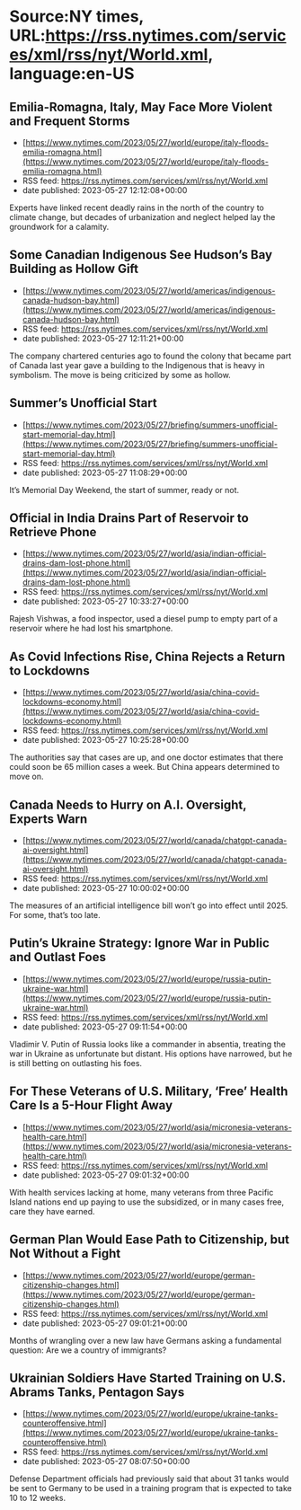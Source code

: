 # Source:NY times, URL:https://rss.nytimes.com/services/xml/rss/nyt/World.xml, language:en-US

## Emilia-Romagna, Italy, May Face More Violent and Frequent Storms
 - [https://www.nytimes.com/2023/05/27/world/europe/italy-floods-emilia-romagna.html](https://www.nytimes.com/2023/05/27/world/europe/italy-floods-emilia-romagna.html)
 - RSS feed: https://rss.nytimes.com/services/xml/rss/nyt/World.xml
 - date published: 2023-05-27 12:12:08+00:00

Experts have linked recent deadly rains in the north of the country to climate change, but decades of urbanization and neglect helped lay the groundwork for a calamity.

## Some Canadian Indigenous See Hudson’s Bay Building as Hollow Gift
 - [https://www.nytimes.com/2023/05/27/world/americas/indigenous-canada-hudson-bay.html](https://www.nytimes.com/2023/05/27/world/americas/indigenous-canada-hudson-bay.html)
 - RSS feed: https://rss.nytimes.com/services/xml/rss/nyt/World.xml
 - date published: 2023-05-27 12:11:21+00:00

The company chartered centuries ago to found the colony that became part of Canada last year gave a building to the Indigenous that is heavy in symbolism. The move is being criticized by some as hollow.

## Summer’s Unofficial Start
 - [https://www.nytimes.com/2023/05/27/briefing/summers-unofficial-start-memorial-day.html](https://www.nytimes.com/2023/05/27/briefing/summers-unofficial-start-memorial-day.html)
 - RSS feed: https://rss.nytimes.com/services/xml/rss/nyt/World.xml
 - date published: 2023-05-27 11:08:29+00:00

It’s Memorial Day Weekend, the start of summer, ready or not.

## Official in India Drains Part of Reservoir to Retrieve Phone
 - [https://www.nytimes.com/2023/05/27/world/asia/indian-official-drains-dam-lost-phone.html](https://www.nytimes.com/2023/05/27/world/asia/indian-official-drains-dam-lost-phone.html)
 - RSS feed: https://rss.nytimes.com/services/xml/rss/nyt/World.xml
 - date published: 2023-05-27 10:33:27+00:00

Rajesh Vishwas, a food inspector, used a diesel pump to empty part of a reservoir where he had lost his smartphone.

## As Covid Infections Rise, China Rejects a Return to Lockdowns
 - [https://www.nytimes.com/2023/05/27/world/asia/china-covid-lockdowns-economy.html](https://www.nytimes.com/2023/05/27/world/asia/china-covid-lockdowns-economy.html)
 - RSS feed: https://rss.nytimes.com/services/xml/rss/nyt/World.xml
 - date published: 2023-05-27 10:25:28+00:00

The authorities say that cases are up, and one doctor estimates that there could soon be 65 million cases a week. But China appears determined to move on.

## Canada Needs to Hurry on A.I. Oversight, Experts Warn
 - [https://www.nytimes.com/2023/05/27/world/canada/chatgpt-canada-ai-oversight.html](https://www.nytimes.com/2023/05/27/world/canada/chatgpt-canada-ai-oversight.html)
 - RSS feed: https://rss.nytimes.com/services/xml/rss/nyt/World.xml
 - date published: 2023-05-27 10:00:02+00:00

The measures of an artificial intelligence bill won’t go into effect until 2025. For some, that’s too late.

## Putin’s Ukraine Strategy: Ignore War in Public and Outlast Foes
 - [https://www.nytimes.com/2023/05/27/world/europe/russia-putin-ukraine-war.html](https://www.nytimes.com/2023/05/27/world/europe/russia-putin-ukraine-war.html)
 - RSS feed: https://rss.nytimes.com/services/xml/rss/nyt/World.xml
 - date published: 2023-05-27 09:11:54+00:00

Vladimir V. Putin of Russia looks like a commander in absentia, treating the war in Ukraine as unfortunate but distant. His options have narrowed, but he is still betting on outlasting his foes.

## For These Veterans of U.S. Military, ‘Free’ Health Care Is a 5-Hour Flight Away
 - [https://www.nytimes.com/2023/05/27/world/asia/micronesia-veterans-health-care.html](https://www.nytimes.com/2023/05/27/world/asia/micronesia-veterans-health-care.html)
 - RSS feed: https://rss.nytimes.com/services/xml/rss/nyt/World.xml
 - date published: 2023-05-27 09:01:32+00:00

With health services lacking at home, many veterans from three Pacific Island nations end up paying to use the subsidized, or in many cases free, care they have earned.

## German Plan Would Ease Path to Citizenship, but Not Without a Fight
 - [https://www.nytimes.com/2023/05/27/world/europe/german-citizenship-changes.html](https://www.nytimes.com/2023/05/27/world/europe/german-citizenship-changes.html)
 - RSS feed: https://rss.nytimes.com/services/xml/rss/nyt/World.xml
 - date published: 2023-05-27 09:01:21+00:00

Months of wrangling over a new law have Germans asking a fundamental question: Are we a country of immigrants?

## Ukrainian Soldiers Have Started Training on U.S. Abrams Tanks, Pentagon Says
 - [https://www.nytimes.com/2023/05/27/world/europe/ukraine-tanks-counteroffensive.html](https://www.nytimes.com/2023/05/27/world/europe/ukraine-tanks-counteroffensive.html)
 - RSS feed: https://rss.nytimes.com/services/xml/rss/nyt/World.xml
 - date published: 2023-05-27 08:07:50+00:00

Defense Department officials had previously said that about 31 tanks would be sent to Germany to be used in a training program that is expected to take 10 to 12 weeks.

